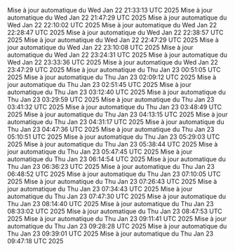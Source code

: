 Mise à jour automatique du Wed Jan 22 21:33:13 UTC 2025
Mise à jour automatique du Wed Jan 22 21:47:29 UTC 2025
Mise à jour automatique du Wed Jan 22 22:10:02 UTC 2025
Mise à jour automatique du Wed Jan 22 22:28:47 UTC 2025
Mise à jour automatique du Wed Jan 22 22:38:57 UTC 2025
Mise à jour automatique du Wed Jan 22 22:47:29 UTC 2025
Mise à jour automatique du Wed Jan 22 23:10:08 UTC 2025
Mise à jour automatique du Wed Jan 22 23:24:31 UTC 2025
Mise à jour automatique du Wed Jan 22 23:33:36 UTC 2025
Mise à jour automatique du Wed Jan 22 23:47:29 UTC 2025
Mise à jour automatique du Thu Jan 23 00:51:05 UTC 2025
Mise à jour automatique du Thu Jan 23 02:09:12 UTC 2025
Mise à jour automatique du Thu Jan 23 02:51:45 UTC 2025
Mise à jour automatique du Thu Jan 23 03:12:40 UTC 2025
Mise à jour automatique du Thu Jan 23 03:29:59 UTC 2025
Mise à jour automatique du Thu Jan 23 03:41:32 UTC 2025
Mise à jour automatique du Thu Jan 23 03:48:49 UTC 2025
Mise à jour automatique du Thu Jan 23 04:13:15 UTC 2025
Mise à jour automatique du Thu Jan 23 04:31:17 UTC 2025
Mise à jour automatique du Thu Jan 23 04:47:36 UTC 2025
Mise à jour automatique du Thu Jan 23 05:10:51 UTC 2025
Mise à jour automatique du Thu Jan 23 05:29:03 UTC 2025
Mise à jour automatique du Thu Jan 23 05:38:44 UTC 2025
Mise à jour automatique du Thu Jan 23 05:47:45 UTC 2025
Mise à jour automatique du Thu Jan 23 06:14:54 UTC 2025
Mise à jour automatique du Thu Jan 23 06:36:23 UTC 2025
Mise à jour automatique du Thu Jan 23 06:48:52 UTC 2025
Mise à jour automatique du Thu Jan 23 07:10:05 UTC 2025
Mise à jour automatique du Thu Jan 23 07:26:43 UTC 2025
Mise à jour automatique du Thu Jan 23 07:34:43 UTC 2025
Mise à jour automatique du Thu Jan 23 07:47:30 UTC 2025
Mise à jour automatique du Thu Jan 23 08:14:40 UTC 2025
Mise à jour automatique du Thu Jan 23 08:33:02 UTC 2025
Mise à jour automatique du Thu Jan 23 08:47:53 UTC 2025
Mise à jour automatique du Thu Jan 23 09:11:41 UTC 2025
Mise à jour automatique du Thu Jan 23 09:28:28 UTC 2025
Mise à jour automatique du Thu Jan 23 09:39:01 UTC 2025
Mise à jour automatique du Thu Jan 23 09:47:18 UTC 2025
